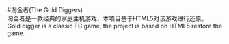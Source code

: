 #淘金者(The Gold Diggers)
</br>
淘金者是一款经典的家庭主机游戏，本项目基于HTML5对该游戏进行还原。
</br>
Gold digger is a classic FC game, the project is based on HTML5 restore the game.
